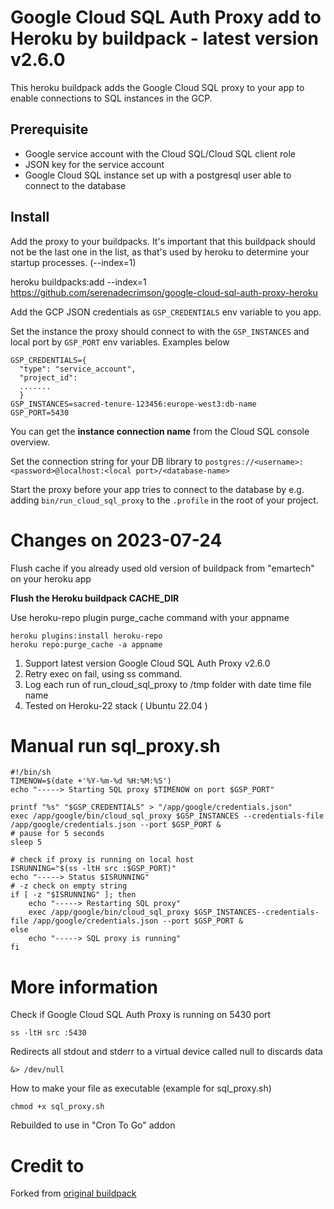 # Google Cloud SQL Auth Proxy add to Heroku by buildpack - latest version v2.6.0

This heroku buildpack adds the Google Cloud SQL proxy to your app to enable
connections to SQL instances in the GCP.

## Prerequisite

- Google service account with the Cloud SQL/Cloud SQL client role
- JSON key for the service account
- Google Cloud SQL instance set up with a postgresql user able to connect
  to the database

## Install

Add the proxy to your buildpacks. It's important that this buildpack should
not be the last one in the list, as that's used by heroku to determine your
startup processes. (--index=1)

heroku buildpacks:add --index=1 https://github.com/serenadecrimson/google-cloud-sql-auth-proxy-heroku

Add the GCP JSON credentials as `GSP_CREDENTIALS` env variable to you app.


Set the instance the proxy should connect to with the `GSP_INSTANCES` and local port by `GSP_PORT` env variables. 
Examples below
```
GSP_CREDENTIALS={
  "type": "service_account",
  "project_id":
  .......
  }
GSP_INSTANCES=sacred-tenure-123456:europe-west3:db-name
GSP_PORT=5430
```
You can get the **instance connection name** from the Cloud SQL console overview.

Set the connection string for your DB library to
`postgres://<username>:<password>@localhost:<local port>/<database-name>`

Start the proxy before your app tries to connect to the database by e.g. adding
`bin/run_cloud_sql_proxy` to the `.profile` in the root of your project.

# Changes on 2023-07-24

Flush cache if you already used old version of buildpack from "emartech" on your heroku app 

**Flush the Heroku buildpack CACHE_DIR**

Use heroku-repo plugin purge_cache command with your appname
```
heroku plugins:install heroku-repo
heroku repo:purge_cache -a appname
```

1) Support latest version Google Cloud SQL Auth Proxy v2.6.0
2) Retry exec on fail, using ss command.
3) Log each run of run_cloud_sql_proxy to /tmp folder with date time file name
4) Tested on Heroku-22 stack ( Ubuntu 22.04 )

# Manual run sql_proxy.sh
```
#!/bin/sh
TIMENOW=$(date +'%Y-%m-%d %H:%M:%S')
echo "-----> Starting SQL proxy $TIMENOW on port $GSP_PORT"

printf "%s" "$GSP_CREDENTIALS" > "/app/google/credentials.json"
exec /app/google/bin/cloud_sql_proxy $GSP_INSTANCES --credentials-file /app/google/credentials.json --port $GSP_PORT &
# pause for 5 seconds
sleep 5

# check if proxy is running on local host
ISRUNNING="$(ss -ltH src :$GSP_PORT)"
echo "-----> Status $ISRUNNING"
# -z check on empty string
if [ -z "$ISRUNNING" ]; then
    echo "-----> Restarting SQL proxy"
    exec /app/google/bin/cloud_sql_proxy $GSP_INSTANCES--credentials-file /app/google/credentials.json --port $GSP_PORT &
else
    echo "-----> SQL proxy is running"
fi
```

# More information

Check if Google Cloud SQL Auth Proxy is running on 5430 port
```
ss -ltH src :5430
```

Redirects all stdout and stderr to a virtual device called null to discards data
```
&> /dev/null
```

How to make your file as executable (example for sql_proxy.sh)
```
chmod +x sql_proxy.sh
```

Rebuilded to use in "Cron To Go" addon

# Credit to

Forked from [original buildpack](https://github.com/emartech/heroku-buildpack-cloud-sql-proxy)

